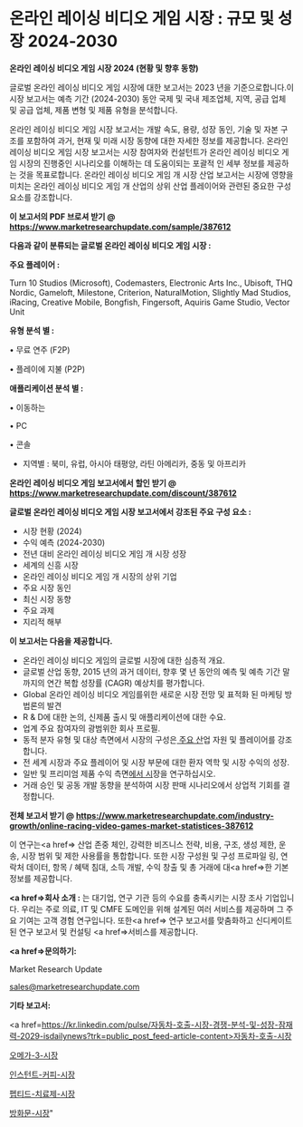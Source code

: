 # 온라인 레이싱 비디오 게임 시장 : 규모 및 성장 2024-2030

<strong>온라인 레이싱 비디오 게임 시장 2024 (현황 및 향후 동향)</strong>

글로벌 온라인 레이싱 비디오 게임 시장에 대한 보고서는 2023 년을 기준으로합니다.이 시장 보고서는 예측 기간 (2024-2030) 동안 국제 및 국내 제조업체, 지역, 공급 업체 및 공급 업체, 제품 변형 및 제품 유형을 분석합니다.

온라인 레이싱 비디오 게임 시장 보고서는 개발 속도, 용량, 성장 동인, 기술 및 자본 구조를 포함하여 과거, 현재 및 미래 시장 동향에 대한 자세한 정보를 제공합니다. 온라인 레이싱 비디오 게임 시장 보고서는 시장 참여자와 컨설턴트가 온라인 레이싱 비디오 게임 시장의 진행중인 시나리오를 이해하는 데 도움이되는 포괄적 인 세부 정보를 제공하는 것을 목표로합니다. 온라인 레이싱 비디오 게임 개 시장 산업 보고서는 시장에 영향을 미치는 온라인 레이싱 비디오 게임 개 산업의 상위 산업 플레이어와 관련된 중요한 구성 요소를 강조합니다.



<strong>이 보고서의 PDF 브로셔 받기 @ <a href=https://www.marketresearchupdate.com/sample/387612>https://www.marketresearchupdate.com/sample/387612</a></strong>



<strong>다음과 같이 분류되는 글로벌 온라인 레이싱 비디오 게임 시장 :</strong>



<strong>주요 플레이어 :</strong>

Turn 10 Studios (Microsoft), Codemasters, Electronic Arts Inc., Ubisoft, THQ Nordic, Gameloft, Milestone, Criterion, NaturalMotion, Slightly Mad Studios, iRacing, Creative Mobile, Bongfish, Fingersoft, Aquiris Game Studio, Vector Unit



<strong>유형 분석 별 :</strong>

• 무료 연주 (F2P)

• 플레이에 지불 (P2P)



<strong>애플리케이션 분석 별 :</strong>

• 이동하는

• PC

• 콘솔

<ul>
  <li>지역별 : 북미, 유럽, 아시아 태평양, 라틴 아메리카, 중동 및 아프리카</li>
</ul>


<strong>온라인 레이싱 비디오 게임 보고서에서 할인 받기 @ <a href=https://www.marketresearchupdate.com/discount/387612>https://www.marketresearchupdate.com/discount/387612</a></strong>



<strong>글로벌 온라인 레이싱 비디오 게임 시장 보고서에서 강조된 주요 구성 요소 :</strong>
<ul>
  <li>시장 현황 (2024)</li>
  <li>수익 예측 (2024-2030)</li>
  <li>전년 대비 온라인 레이싱 비디오 게임 개 시장 성장</li>
  <li>세계의 신흥 시장</li>
  <li>온라인 레이싱 비디오 게임 개 시장의 상위 기업</li>
  <li>주요 시장 동인</li>
  <li>최신 시장 동향</li>
  <li>주요 과제</li>
  <li>지리적 해부</li>
</ul>


<strong>이 보고서는 다음을 제공합니다.</strong>
<ul>
  <li>온라인 레이싱 비디오 게임의 글로벌 시장에 대한 심층적 개요.</li>
  <li>글로벌 산업 동향, 2015 년의 과거 데이터, 향후 몇 년 동안의 예측 및 예측 기간 말까지의 연간 복합 성장률 (CAGR) 예상치를 평가합니다.</li>
  <li>Global 온라인 레이싱 비디오 게임를위한 새로운 시장 전망 및 표적화 된 마케팅 방법론의 발견</li>
  <li>R &amp; D에 대한 논의, 신제품 출시 및 애플리케이션에 대한 수요.</li>
  <li>업계 주요 참여자의 광범위한 회사 프로필.</li>
  <li>동적 분자 유형 및 대상 측면에서 시장의 구성은<a href=> 주요 산</a>업 자원 및 플레이어를 강조합니다.</li>
  <li>전 세계 시장과 주요 플레이어 및 시장 부문에 대한 환자 역학 및 시장 수익의 성장.</li>
  <li>일반 및 프리미엄 제품 수익 측면<a href=>에서 시</a>장을 연구하십시오.</li>
  <li>거래 승인 및 공동 개발 동향을 분석하여 시장 판매 시나리오에서 상업적 기회를 결정합니다.</li>
</ul>



<strong>전체 보고서 받기 @ <a href=https://www.marketresearchupdate.com/industry-growth/online-racing-video-games-market-statistices-387612>https://www.marketresearchupdate.com/industry-growth/online-racing-video-games-market-statistices-387612</a></strong>

이 연구는<a href=> 산업 존중</a> 체인, 강력한 비즈니스 전략, 비용, 구조, 생성 제한, 운송, 시장 범위 및 제한 사용률을 통합합니다. 또한 시장 구성원 및 구성 프로파일 링, 연락처 데이터, 항목 / 혜택 침대, 소득 개발, 수익 창출 및 총 거래에 대<a href=>한 기본 </a>정보를 제공합니다.



<strong><a href=>회사 소</a>개 :</strong>
는 대기업, 연구 기관 등의 수요를 충족시키는 시장 조사 기업입니다. 우리는 주로 의료, IT 및 CMFE 도메인을 위해 설계된 여러 서비스를 제공하며 그 주요 기여는 고객 경험 연구입니다. 또한<a href=> 연구 보</a>고서를 맞춤화하고 신디케이트 된 연구 보고서 및 컨설팅 <a href=>서비스</a>를 제공합니다.



<strong><a href=>문의하기:</a></strong>

Market Research Update

sales@marketresearchupdate.com



<strong>기타 보고서:</strong>

<a href=https://kr.linkedin.com/pulse/자동차-호출-시장-경쟁-분석-및-성장-잠재력-2029-isdailynews?trk=public_post_feed-article-content>자동차-호출-시장</a>

<a href=https://www.linkedin.com/pulse/오메가-3-시장-현재-및-미래-성장-2029-consumer-connection-chronicles-24-/>오메가-3-시장</a>

<a href=https://www.linkedin.com/pulse/인스턴트-커피-시장-동향-및-성장-전망-trendsetters-talk-360-analysis-kbz5f/>인스턴트-커피-시장</a>

<a href=https://www.linkedin.com/pulse/펩티드-치료제-시장-동향-및-성장-전망-survey-savvy-insights-360-analysis-hn2ff/>펩티드-치료제-시장</a>

<a href=https://www.linkedin.com/pulse/방화문-시장-동향-및-성장-전망-market-matrix-musings-analysis-xdj3c/>방화문-시장</a>"
